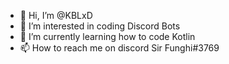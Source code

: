 - 👋 Hi, I’m @KBLxD
- 👀 I’m interested in coding Discord Bots
- 🌱 I’m currently learning how to code Kotlin
- 📫 How to reach me on discord Sir Funghi#3769

<!---
KBLxD/KBLxD is a ✨ special ✨ repository because its `README.md` (this file) appears on your GitHub profile.
You can click the Preview link to take a look at your changes.
--->

